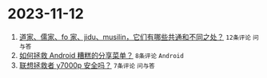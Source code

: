 # 2023-11-12

1. [道家、儒家、fo 家、jidu、musilin，它们有哪些共通和不同之处？](https://www.v2ex.com/t/991093) `12条评论` `问与答`
1. [如何拯救 Android 糟糕的分享菜单？](https://www.v2ex.com/t/991084) `8条评论` `Android`
1. [联想拯救者 y7000p 安全吗？](https://www.v2ex.com/t/991082) `7条评论` `问与答`
